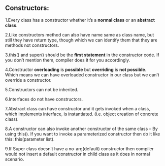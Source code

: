 ## Constructors:

1.Every class has a constructor whether it’s a **normal class** or an **abstract class**.

2.Like constructors method can also have name same as class name, but still they have 
  return type, though which  we can identify them that they are methods not constructors.
  
3.this() and super() should be the **first statement** in the constructor code. 
  If you don’t mention them, compiler does it for you accordingly.
  
4.Constructor **overloading** is **possible** but **overriding** is **not possible**. 
  Which means we can have overloaded   constructor in our class but we can’t override a constructor.
  
5.Constructors can not be inherited.

6.Interfaces do not have constructors.

7.Abstract class can have constructor and it gets invoked when a class, which implements 
  interface, is instantiated. (i.e. object creation of concrete class).
  
8.A constructor can also invoke another constructor of the same class – By using this(). 
  If you want to invoke a parameterized constructor then do it like this: this(parameter list).
  
9.If Super class doesn’t have a no-arg(default) constructor then compiler would not insert a default constructor
  in child class as it does in normal scenario.

